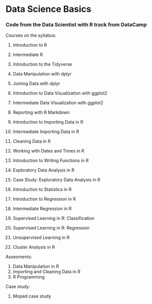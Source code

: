 # Data Science Basics

### Code from the Data Scientist with R track from DataCamp

Courses on the syllabus: 

1. Introduction to R
2. Intermediate R
3. Introduction to the Tidyverse
4. Data Manipulation with dplyr
5. Joining Data with dplyr
6. Introduction to Data Visualization with ggplot2
7. Intermediate Data Visualization with ggplot2

8. Reporting with R Markdown
9. Introduction to Importing Data in R
10. Intermediate Importing Data in R
11. Cleaning Data in R
12. Working with Dates and Times in R

13. Introduction to Writing Functions in R

14. Exploratory Data Analysis in R
15. Case Study: Exploratory Data Analysis in R
16. Introduction to Statistics in R
17. Introduction to Regression in R
18. Intermediate Regression in R
19. Supervised Learning in R: Classification
20. Supervised Learning in R: Regression
21. Unsupervised Learning in R
22. Cluster Analysis in R

Assesments: 

1. Data Manipulation in R
2. Importing and Cleaning Data in R
3. R Programming

Case study: 

1. Moped case study
